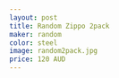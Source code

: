 ```yaml
---
layout: post
title: Random Zippo 2pack
maker: random 
color: steel
image: random2pack.jpg
price: 120 AUD
---
```

